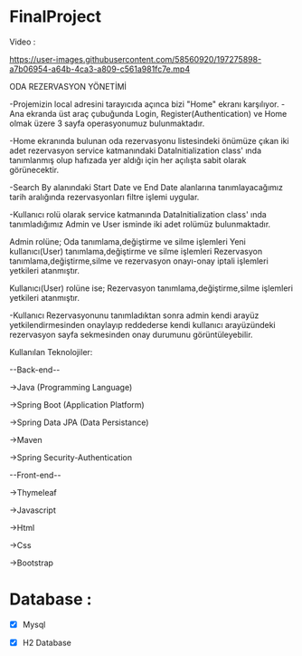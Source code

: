 # FinalProject

Video : 

https://user-images.githubusercontent.com/58560920/197275898-a7b06954-a64b-4ca3-a809-c561a981fc7e.mp4



ODA REZERVASYON YÖNETİMİ

-Projemizin local adresini tarayıcıda açınca  bizi "Home" ekranı karşılıyor.
-Ana ekranda üst araç çubuğunda Login, Register(Authentication) ve Home olmak üzere 3 sayfa operasyonumuz bulunmaktadır.

-Home ekranında bulunan oda rezervasyonu listesindeki önümüze çıkan iki adet rezervasyon service katmanındaki
DataInitialization class' ında tanımlanmış olup hafızada yer aldığı için her açılışta sabit olarak görünecektir.

-Search By alanındaki Start Date ve End Date alanlarına tanımlayacağımız tarih aralığında rezervasyonları filtre işlemi uygular.

-Kullanıcı rolü olarak service katmanında DataInitialization class' ında tanımladığımız Admin ve User isminde 
iki adet rolümüz bulunmaktadır.

Admin rolüne;
Oda tanımlama,değiştirme ve silme işlemleri
Yeni kullanıcı(User) tanımlama,değiştirme ve silme işlemleri
Rezervasyon tanımlama,değiştirme,silme ve rezervasyon onayı-onay iptali işlemleri
yetkileri atanmıştır.

Kullanıcı(User) rolüne ise;
Rezervasyon tanımlama,değiştirme,silme işlemleri
yetkileri atanmıştır.

-Kullanıcı Rezervasyonunu tanımladıktan sonra admin kendi arayüz yetkilendirmesinden onaylayıp reddederse
kendi kullanıcı arayüzündeki rezervasyon sayfa sekmesinden onay durumunu görüntüleyebilir.


Kullanılan Teknolojiler:


 
 --Back-end--
 
  
 ->Java (Programming Language)
 
 ->Spring Boot (Application Platform)
 
 ->Spring Data JPA (Data Persistance)
 
 ->Maven
 
 ->Spring Security-Authentication
 
 
 --Front-end--
 
 
 ->Thymeleaf
 
 ->Javascript
 
 ->Html
 
 ->Css
 
 ->Bootstrap
 
 
 # Database :
 
 - [x] Mysql
 - [x] H2 Database
 
